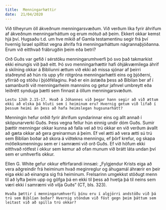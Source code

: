 ```yaml
---
title:  Menningarhættir
date:  21/04/2020
---
```


Við tilheyrum öll ákveðnum menningarsvæðum. Við verðum líka fyrir áhrifum af ákveðnum menningarháttum og erum mótuð að þeim. Ekkert okkar kemst hjá því. Hugsaðu t.d. um hve mikið af Gamla testamentinu segir frá því hvernig Ísrael spilltist vegna áhrifa frá menningarháttum nágrannaþjóðanna. Erum við eitthvað frábrugðin þeim eða betri?

Orð Guðs var gefið í sérstöku menningarumhverfi þó svo það takmarkist ekki einungis við það eitt. Þó svo menningarhættir hafi óhjákvæmilega áhrif á skilning okkar á Biblíunni ættum við ekki að missa sjónar af þeirri staðreynd að hún rís upp yfir rótgróna menningarhætti eins og þjóðerni, yfirráð og stöðu í þjóðfélaginu. Það er ein ástæða þess að Biblían ber af í samanburði við menningarheim mannsins og getur jafnvel umbreytt eða leiðrétt synduga þætti sem finnast á öllum menningarsvæðum.

`Lestu 1Jóh 2.15-17. Hvað á Jóhannes við þegar hann segir að við ættum ekki að elska þá hluti sem í heiminum eru? Hvernig getum við lifað í þessum heimi án þess að hafa heimslegan hugsunarhátt?`

Menningin hefur orðið fyrir áhrifum syndarinnar eins og allt annað í sköpunarverki Guðs. Þess vegna fellur hún einnig undir dóm Guðs. Sumir þættir menningar okkar kunna að falla vel að trú okkar en við verðum ávallt að gæta okkar að gera greinarmun á þeim. Ef vel ætti að vera ætti sú trú sem Biblían boðar að skora á viðtekna menningu, ef þörf krefur, og skapa mótleiksmenningu sem er í samræmi við orð Guðs. Ef við höfum ekki eitthvað rótfest í okkur sem kemur að ofan munum við brátt láta undan því sem er umhverfis okkur.

Ellen G. White gefur okkur eftirfarandi innsæi: „Fylgjendur Krists eiga að vera aðgreindir frá heiminum hvað meginreglur og áhugamál áhrærir en þeir eiga ekki að einangra sig frá heiminum. Frelsarinn umgekkst stöðugt menn til að lyfta þeim upp og göfga þá en ekki til þess að hvetja þá til neins sem væri ekki í samræmi við vilja Guðs“ (CT, bls. 323).

`Hvaða þættir í menningarumhverfi þínu eru í algjörri andstöðu við þá trú sem Biblían boðar? Hvernig stöndum við föst gegn þeim þáttum sem leitast við að spilla trú okkar?`